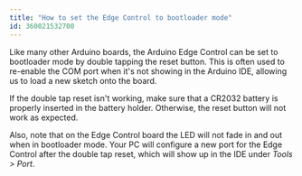 ```yaml
---
title: "How to set the Edge Control to bootloader mode"
id: 360021532700
---
```


Like many other Arduino boards, the Arduino Edge Control can be set to bootloader mode by double tapping the reset button. This is often used to re-enable the COM port when it's not showing in the Arduino IDE, allowing us to load a new sketch onto the board.

If the double tap reset isn't working, make sure that a CR2032 battery is properly inserted in the battery holder. Otherwise, the reset button will not work as expected.

Also, note that on the Edge Control board the LED will not fade in and out when in bootloader mode. Your PC will configure a new port for the Edge Control after the double tap reset, which will show up in the IDE under _Tools > Port_.
